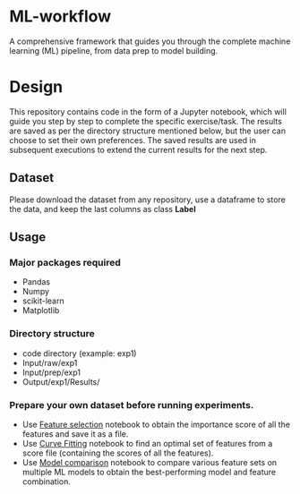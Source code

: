 # ML-workflow
A comprehensive framework that guides you through the complete machine learning (ML) pipeline, from data prep to model building.

# Design
This repository contains code in the form of a Jupyter notebook, which will guide you step by step to complete the specific exercise/task. The results are saved as per the directory structure mentioned below, but the user can choose to set their own preferences. The saved results are used in subsequent executions to extend the current results for the next step.

## Dataset 
Please download the dataset from any repository, use a dataframe to store the data, and keep the last columns as class **Label**

## Usage
### Major packages required
* Pandas
* Numpy
* scikit-learn
* Matplotlib

### Directory structure
* code directory (example: exp1)
* Input/raw/exp1
* Input/prep/exp1
* Output/exp1/Results/
### Prepare your own dataset before running experiments.
* Use [Feature selection](Feature%20selection.ipynb) notebook to obtain the importance score of all the features and save it as a file.
* Use [Curve Fitting](Model%20comparison.ipynb) notebook to find an optimal set of features from a score file (containing the scores of all the features).
* Use [Model comparison](Model%20comparison.ipynb) notebook to compare various feature sets on multiple ML models to obtain the best-performing model and feature combination.
